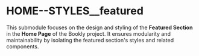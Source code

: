 # HOME--STYLES__featured
This submodule focuses on the design and styling of the **Featured Section** in the **Home Page** of the Bookly project. It ensures modularity and maintainability by isolating the featured section's styles and related components.
